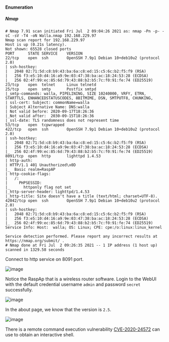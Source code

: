 #### Enumeration

##### Nmap

```
# Nmap 7.91 scan initiated Fri Jul  2 09:04:26 2021 as: nmap -Pn -p- -sC -sV -T4 -oN Walla.nmap 192.168.229.97
Nmap scan report for 192.168.229.97
Host is up (0.21s latency).
Not shown: 65528 closed ports
PORT      STATE SERVICE    VERSION
22/tcp    open  ssh        OpenSSH 7.9p1 Debian 10+deb10u2 (protocol 2.0)
| ssh-hostkey: 
|   2048 02:71:5d:c8:b9:43:ba:6a:c8:ed:15:c5:6c:b2:f5:f9 (RSA)
|   256 f3:e5:10:d4:16:a9:9e:03:47:38:ba:ac:18:24:53:28 (ECDSA)
|_  256 02:4f:99:ec:85:6d:79:43:88:b2:b5:7c:f0:91:fe:74 (ED25519)
23/tcp    open  telnet     Linux telnetd
25/tcp    open  smtp       Postfix smtpd
|_smtp-commands: walla, PIPELINING, SIZE 10240000, VRFY, ETRN, STARTTLS, ENHANCEDSTATUSCODES, 8BITMIME, DSN, SMTPUTF8, CHUNKING, 
| ssl-cert: Subject: commonName=walla
| Subject Alternative Name: DNS:walla
| Not valid before: 2020-09-17T18:26:36
|_Not valid after:  2030-09-15T18:26:36
|_ssl-date: TLS randomness does not represent time
53/tcp    open  tcpwrapped
422/tcp   open  ssh        OpenSSH 7.9p1 Debian 10+deb10u2 (protocol 2.0)
| ssh-hostkey: 
|   2048 02:71:5d:c8:b9:43:ba:6a:c8:ed:15:c5:6c:b2:f5:f9 (RSA)
|   256 f3:e5:10:d4:16:a9:9e:03:47:38:ba:ac:18:24:53:28 (ECDSA)
|_  256 02:4f:99:ec:85:6d:79:43:88:b2:b5:7c:f0:91:fe:74 (ED25519)
8091/tcp  open  http       lighttpd 1.4.53
| http-auth: 
| HTTP/1.1 401 Unauthorized\x0D
|_  Basic realm=RaspAP
| http-cookie-flags: 
|   /: 
|     PHPSESSID: 
|_      httponly flag not set
|_http-server-header: lighttpd/1.4.53
|_http-title: Site doesn't have a title (text/html; charset=UTF-8).
42042/tcp open  ssh        OpenSSH 7.9p1 Debian 10+deb10u2 (protocol 2.0)
| ssh-hostkey: 
|   2048 02:71:5d:c8:b9:43:ba:6a:c8:ed:15:c5:6c:b2:f5:f9 (RSA)
|   256 f3:e5:10:d4:16:a9:9e:03:47:38:ba:ac:18:24:53:28 (ECDSA)
|_  256 02:4f:99:ec:85:6d:79:43:88:b2:b5:7c:f0:91:fe:74 (ED25519)
Service Info: Host:  walla; OS: Linux; CPE: cpe:/o:linux:linux_kernel

Service detection performed. Please report any incorrect results at https://nmap.org/submit/ .
# Nmap done at Fri Jul  2 09:26:35 2021 -- 1 IP address (1 host up) scanned in 1329.58 seconds
```

Connect to http service on 8091 port.

![image](https://github.com/tedchen0001/OSCP-Notes/blob/master/Off_Sec_PG/Pic/Walla/Walla_2021.07.10_00h38m46s_001_.png)

Notice the RaspAp that is a wireless router software. Login to the WebUI with the default credential username `admin` and password `secret` successfully.

![image](https://github.com/tedchen0001/OSCP-Notes/blob/master/Off_Sec_PG/Pic/Walla/Walla_2021.07.10_01h03m31s_002_.png)

In the about page, we know that the version is `2.5`.

![image](https://github.com/tedchen0001/OSCP-Notes/blob/master/Off_Sec_PG/Pic/Walla/Walla_2021.07.10_01h06m13s_003_.png)

There is a remote command execution vulnerability [CVE-2020-24572](https://github.com/gerbsec/CVE-2020-24572-POC) can use to obtain an interactive shell.

